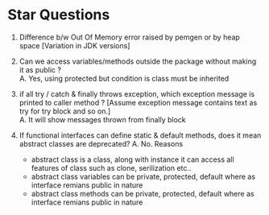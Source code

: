 # Star Questions

1. Difference b/w Out Of Memory error raised by pemgen or by heap space [Variation in JDK versions]

2. Can we access variables/methods outside the package without making it as public ? <br>
A. Yes, using protected but condition is class must be inherited 

3. if all try / catch & finally throws exception, which exception message is printed to caller method ? [Assume exception message contains text as try for try block and so on.] <br>
A. It will show messages thrown from finally block

4. If functional interfaces can define static & default methods, does it mean abstract classes are deprecated?
A. No. Reasons
   - abstract class is a class, along with instance it can access all features of class such as clone, serilization etc..
   - abstract class variables can be private, protected, default where as interface remians public in nature
   - abstract class methods can be private, protected, default where as interface remians public in nature
